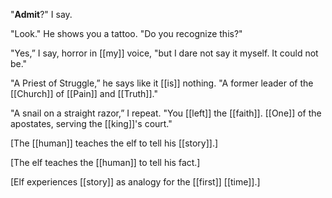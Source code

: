 "**Admit**?" I say.

"Look." He shows you a tattoo. "Do you recognize this?"

"Yes,” I say, horror in [[my]] voice, "but I dare not say it myself. It could not be."

"A Priest of Struggle,” he says like it [[is]] nothing. "A former leader of the [[Church]] of [[Pain]] and [[Truth]]."

"A snail on a straight razor,” I repeat. "You [[left]] the [[faith]]. [[One]] of the apostates, serving the [[king]]'s court." 




[The [[human]] teaches the elf to tell his [[story]].]

[The elf teaches the [[human]] to tell his fact.]

[Elf experiences [[story]] as analogy for the [[first]] [[time]].]